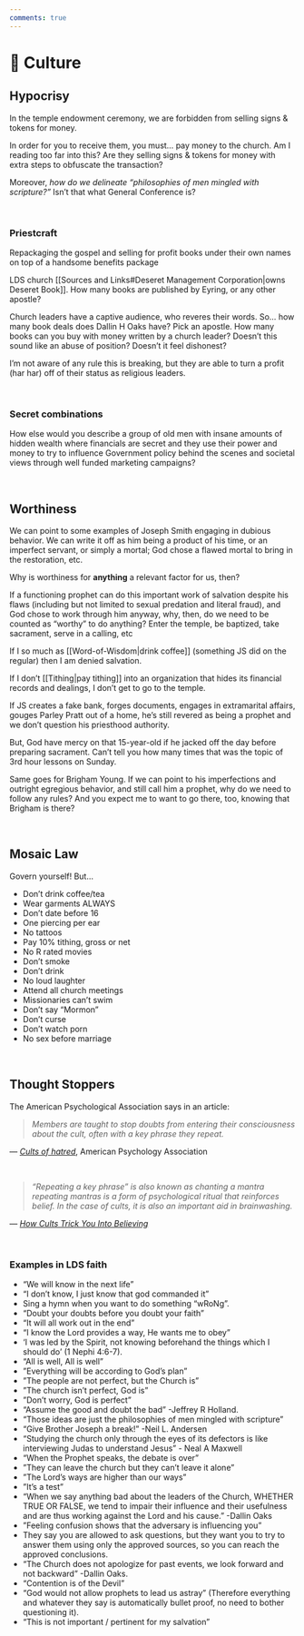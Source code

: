 ```yaml
---
comments: true
---
```

# 👥 Culture
## Hypocrisy
In the temple endowment ceremony, we are forbidden from selling signs & tokens for money.

In order for you to receive them, you must… pay money to the church. Am I reading too far into this? Are they selling signs & tokens for money with extra steps to obfuscate the transaction?

Moreover, *how do we delineate “philosophies of men mingled with scripture?”* Isn’t that what General Conference is?

&nbsp;

### Priestcraft
Repackaging the gospel and selling for profit books under their own names on top of a handsome benefits package

LDS church [[Sources and Links#Deseret Management Corporation|owns Deseret Book]]. How many books are published by Eyring, or any other apostle?

Church leaders have a captive audience, who reveres their words. So… how many book deals does Dallin H Oaks have? Pick an apostle. How many books can you buy with money written by a church leader? Doesn’t this sound like an abuse of position? Doesn’t it feel dishonest?

I’m not aware of any rule this is breaking, but they are able to turn a profit (har har) off of their status as religious leaders.

&nbsp;

### Secret combinations
How else would you describe a group of old men with insane amounts of hidden wealth where financials are secret and they use their power and money to try to influence Government policy behind the scenes and societal views through well funded marketing campaigns?

&nbsp;

## Worthiness
We can point to some examples of Joseph Smith engaging in dubious behavior. We can write it off as him being a product of his time, or an imperfect servant, or simply a mortal; God chose a flawed mortal to bring in the restoration, etc.

Why is worthiness for **anything** a relevant factor for us, then?

If a functioning prophet can do this important work of salvation despite his flaws (including but not limited to sexual predation and literal fraud), and God chose to work through him anyway, why, then, do we need to be counted as “worthy” to do anything? Enter the temple, be baptized, take sacrament, serve in a calling, etc

If I so much as [[Word-of-Wisdom|drink coffee]] (something JS did on the regular) then I am denied salvation.

If I don’t [[Tithing|pay tithing]] into an organization that hides its financial records and dealings, I don’t get to go to the temple.

If JS creates a fake bank, forges documents, engages in extramarital affairs, gouges Parley Pratt out of a home, he’s still revered as being a prophet and we don’t question his priesthood authority.

But, God have mercy on that 15-year-old if he jacked off the day before preparing sacrament. Can’t tell you how many times that was the topic of 3rd hour lessons on Sunday.

Same goes for Brigham Young. If we can point to his imperfections and outright egregious behavior, and still call him a prophet, why do we need to follow any rules? And you expect me to want to go there, too, knowing that Brigham is there?

&nbsp;

## Mosaic Law
Govern yourself! But…

- Don’t drink coffee/tea
- Wear garments ALWAYS
- Don’t date before 16
- One piercing per ear
- No tattoos
- Pay 10% tithing, gross or net
- No R rated movies
- Don’t smoke
- Don’t drink
- No loud laughter
- Attend all church meetings
- Missionaries can’t swim
- Don’t say “Mormon”
- Don’t curse
- Don’t watch porn
- No sex before marriage

&nbsp;

## Thought Stoppers
The American Psychological Association says in an article:

> *Members are taught to stop doubts from entering their consciousness about the cult, often with a key phrase they repeat.*

— _[Cults of hatred](https://www.apa.org/monitor/nov02/cults.html)_, American Psychology Association

&nbsp;

> *“Repeating a key phrase” is also known as chanting a mantra repeating mantras is a form of psychological ritual that reinforces belief. In the case of cults, it is also an important aid in brainwashing.*

— _[How Cults Trick You Into Believing](https://www.grunge.com/47584/cults-trick-believing/)_

&nbsp;

### Examples in LDS faith
- “We will know in the next life”
- “I don’t know, I just know that god commanded it”
- Sing a hymn when you want to do something “wRoNg”.
- “Doubt your doubts before you doubt your faith”
- “It will all work out in the end”
- “I know the Lord provides a way, He wants me to obey”
- ‘I was led by the Spirit, not knowing beforehand the things which I should do’ (1 Nephi 4:6-7).
- “All is well, All is well”
- ”Everything will be according to God’s plan”
- ”The people are not perfect, but the Church is”
- ”The church isn’t perfect, God is”
- ”Don’t worry, God is perfect”
- “Assume the good and doubt the bad” -Jeffrey R Holland.
- “Those ideas are just the philosophies of men mingled with scripture”
- “Give Brother Joseph a break!” -Neil L. Andersen
- “Studying the church only through the eyes of its defectors is like interviewing Judas to understand Jesus” - Neal A Maxwell
- “When the Prophet speaks, the debate is over”
- ”They can leave the church but they can’t leave it alone”
- ”The Lord’s ways are higher than our ways”
- ”It’s a test”
- “When we say anything bad about the leaders of the Church, WHETHER TRUE OR FALSE, we tend to impair their influence and their usefulness and are thus working against the Lord and his cause.” -Dallin Oaks
- ”Feeling confusion shows that the adversary is influencing you”
- They say you are allowed to ask questions, but they want you to try to answer them using only the approved sources, so you can reach the approved conclusions.
- “The Church does not apologize for past events, we look forward and not backward” -Dallin Oaks.
- “Contention is of the Devil”
- “God would not allow prophets to lead us astray” (Therefore everything and whatever they say is automatically bullet proof, no need to bother questioning it).
- “This is not important / pertinent for my salvation”

